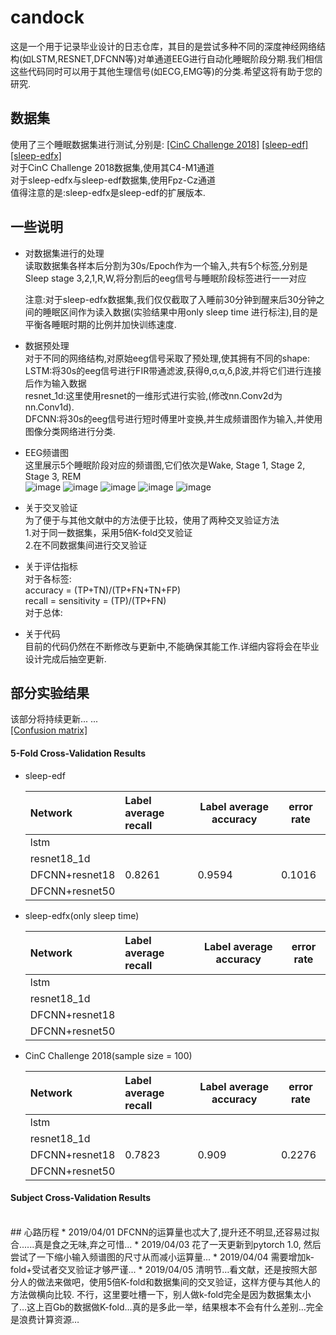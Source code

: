 # candock
这是一个用于记录毕业设计的日志仓库，其目的是尝试多种不同的深度神经网络结构(如LSTM,RESNET,DFCNN等)对单通道EEG进行自动化睡眠阶段分期.我们相信这些代码同时可以用于其他生理信号(如ECG,EMG等)的分类.希望这将有助于您的研究.<br>
## 数据集
使用了三个睡眠数据集进行测试,分别是:   [[CinC Challenge 2018]](https://physionet.org/physiobank/database/challenge/2018/#files)    [[sleep-edf]](https://www.physionet.org/physiobank/database/sleep-edf/)   [[sleep-edfx]](https://www.physionet.org/physiobank/database/sleep-edfx/) <br>
对于CinC Challenge 2018数据集,使用其C4-M1通道<br>对于sleep-edfx与sleep-edf数据集,使用Fpz-Cz通道<br>
值得注意的是:sleep-edfx是sleep-edf的扩展版本.<br>

## 一些说明
* 对数据集进行的处理<br>
  读取数据集各样本后分割为30s/Epoch作为一个输入,共有5个标签,分别是Sleep stage 3,2,1,R,W,将分割后的eeg信号与睡眠阶段标签进行一一对应<br>

  注意:对于sleep-edfx数据集,我们仅仅截取了入睡前30分钟到醒来后30分钟之间的睡眠区间作为读入数据(实验结果中用only sleep time 进行标注),目的是平衡各睡眠时期的比例并加快训练速度.

* 数据预处理<br>
  对于不同的网络结构,对原始eeg信号采取了预处理,使其拥有不同的shape:<br>
  LSTM:将30s的eeg信号进行FIR带通滤波,获得θ,σ,α,δ,β波,并将它们进行连接后作为输入数据<br>
  resnet_1d:这里使用resnet的一维形式进行实验,(修改nn.Conv2d为nn.Conv1d).<br>
  DFCNN:将30s的eeg信号进行短时傅里叶变换,并生成频谱图作为输入,并使用图像分类网络进行分类.<br>

* EEG频谱图<br>
  这里展示5个睡眠阶段对应的频谱图,它们依次是Wake, Stage 1, Stage 2, Stage 3, REM<br>
  ![image](https://github.com/HypoX64/candock/blob/master/image/spectrum_Wake.png)
  ![image](https://github.com/HypoX64/candock/blob/master/image/spectrum_Stage1.png)
  ![image](https://github.com/HypoX64/candock/blob/master/image/spectrum_Stage2.png)
  ![image](https://github.com/HypoX64/candock/blob/master/image/spectrum_Stage3.png)
  ![image](https://github.com/HypoX64/candock/blob/master/image/spectrum_REM.png)<br>

* 关于交叉验证<br>
  为了便于与其他文献中的方法便于比较，使用了两种交叉验证方法<br>
  1.对于同一数据集，采用5倍K-fold交叉验证<br>
  2.在不同数据集间进行交叉验证<br>

* 关于评估指标<br>
  对于各标签:<br>
  accuracy = (TP+TN)/(TP+FN+TN+FP)<br>
  recall = sensitivity = (TP)/(TP+FN)<br>
  对于总体:<br>
  
* 关于代码<br>
  目前的代码仍然在不断修改与更新中,不能确保其能工作.详细内容将会在毕业设计完成后抽空更新.<br>
## 部分实验结果
该部分将持续更新... ...<br>
[[Confusion matrix]](https://github.com/HypoX64/candock/blob/master/image/confusion_mat)<br>
####  5-Fold Cross-Validation Results
* sleep-edf<br>

  | Network        | Label average recall | Label average accuracy | error rate |
  | :------------- | :------------------- | ---------------------- | ---------- |
  | lstm           |                      |                        |            |
  | resnet18_1d    |                      |                        |            |
  | DFCNN+resnet18 | 0.8261               | 0.9594                 | 0.1016     |
  | DFCNN+resnet50 |                      |                        |            |

* sleep-edfx(only sleep time)<br>

  | Network        | Label average recall | Label average accuracy | error rate |
  | :------------- | :------------------- | ---------------------- | ---------- |
  | lstm           |                      |                        |            |
  | resnet18_1d    |                      |                        |            |
  | DFCNN+resnet18 |                      |                        |            |
  | DFCNN+resnet50 |                      |                        |            |

* CinC Challenge 2018(sample size = 100)<br>

  | Network        | Label average recall | Label average accuracy | error rate |
  | :------------- | :------------------- | ---------------------- | ---------- |
  | lstm           |                      |                        |            |
  | resnet18_1d    |                      |                        |            |
  | DFCNN+resnet18 | 0.7823               | 0.909                  | 0.2276     |
  | DFCNN+resnet50 |                      |                        |            |
  
#### Subject Cross-Validation Results
<br>
## 心路历程
* 2019/04/01 DFCNN的运算量也忒大了,提升还不明显,还容易过拟合......真是食之无味,弃之可惜...
* 2019/04/03 花了一天更新到pytorch 1.0, 然后尝试了一下缩小输入频谱图的尺寸从而减小运算量... 
* 2019/04/04 需要增加k-fold+受试者交叉验证才够严谨...
* 2019/04/05 清明节…看文献，还是按照大部分人的做法来做吧，使用5倍K-fold和数据集间的交叉验证，这样方便与其他人的方法做横向比较. 不行，这里要吐槽一下，别人做k-fold完全是因为数据集太小了…这上百Gb的数据做K-fold…真的是多此一举，结果根本不会有什么差别…完全是浪费计算资源…
